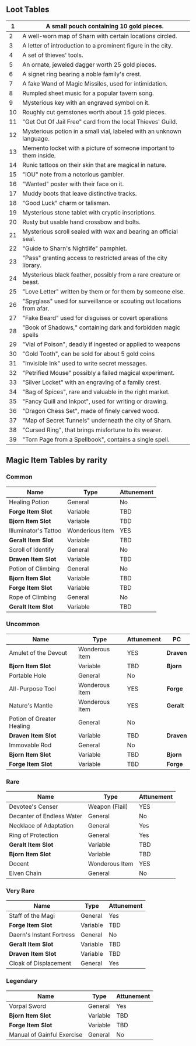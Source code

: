 ## Loot Tables

| 1   | A small pouch containing 10 gold pieces.                              |
| --- | --------------------------------------------------------------------- |
| 2   | A well-worn map of Sharn with certain locations circled.              |
| 3   | A letter of introduction to a prominent figure in the city.           |
| 4   | A set of thieves' tools.                                              |
| 5   | An ornate, jeweled dagger worth 25 gold pieces.                       |
| 6   | A signet ring bearing a noble family's crest.                         |
| 7   | A fake Wand of Magic Missiles, used for intimidation.                 |
| 8   | Rumpled sheet music for a popular tavern song.                        |
| 9   | Mysterious key with an engraved symbol on it.                         |
| 10  | Roughly cut gemstones worth about 15 gold pieces.                     |
| 11  | "Get Out Of Jail Free" card from the local Thieves' Guild.            |
| 12  | Mysterious potion in a small vial, labeled with an unknown language.  |
| 13  | Memento locket with a picture of someone important to them inside.    |
| 14  | Runic tattoos on their skin that are magical in nature.               |
| 15  | "IOU" note from a notorious gambler.                                  |
| 16  | "Wanted" poster with their face on it.                                |
| 17  | Muddy boots that leave distinctive tracks.                            |
| 18  | "Good Luck" charm or talisman.                                        |
| 19  | Mysterious stone tablet with cryptic inscriptions.                    |
| 20  | Rusty but usable hand crossbow and bolts.                             |
| 21  | Mysterious scroll sealed with wax and bearing an official seal.       |
| 22  | "Guide to Sharn's Nightlife" pamphlet.                                |
| 23  | "Pass" granting access to restricted areas of the city library.       |
| 24  | Mysterious black feather, possibly from a rare creature or beast.     |
| 25  | "Love Letter" written by them or for them by someone else.            |
| 26  | "Spyglass" used for surveillance or scouting out locations from afar. |
| 27  | "Fake Beard" used for disguises or covert operations                  |
| 28  | "Book of Shadows," containing dark and forbidden magic spells         |
| 29  | "Vial of Poison", deadly if ingested or applied to weapons            |
| 30  | "Gold Tooth", can be sold for about 5 gold coins                      |
| 31  | "Invisible Ink" used to write secret messages.                        |
| 32  | "Petrified Mouse" possibly a failed magical experiment.               |
| 33  | "Silver Locket" with an engraving of a family crest.                  |
| 34  | "Bag of Spices", rare and valuable in the right market.               |
| 35  | "Fancy Quill and Inkpot", used for writing or drawing.                |
| 36  | "Dragon Chess Set", made of finely carved wood.                       |
| 37  | "Map of Secret Tunnels" underneath the city of Sharn.                 |
| 38  | "Cursed Ring", that brings misfortune to its wearer.                  |
| 39  | "Torn Page from a Spellbook", contains a single spell.                |

## Magic Item Tables by rarity

### Common

| Name                 | Type            | Attunement |
| -------------------- | --------------- | ---------- |
| Healing Potion       | General         | No         |
| **Forge Item Slot**  | Variable        | TBD        |
| **Bjorn Item Slot**  | Variable        | TBD        |
| Illuminator's Tattoo | Wonderious Item | YES        |
| **Geralt Item Slot** | Variable        | TBD        |
| Scroll of Identify   | General         | No         |
| **Draven Item Slot** | Variable        | TBD        |
| Potion of Climbing   | General         | No         |
| **Bjorn Item Slot**  | Variable        | TBD        |
| **Forge Item Slot**  | Variable        | TBD        |
| Rope of Climbing     | General         | No         |
| **Geralt Item Slot** | Variable        | TBD        |

### Uncommon
| Name                      | Type           | Attunement | PC         |
| ------------------------- | -------------- | ---------- | ---------- |
| Amulet of the Devout      | Wonderous Item | YES        | **Draven** |
| **Bjorn Item Slot**       | Variable       | TBD        | **Bjorn**  |
| Portable Hole             | General        | No         |            |
| All-Purpose Tool          | Wonderous Item | YES        | **Forge**  |
| Nature's Mantle           | Wonderous Item | YES        | **Geralt** |
| Potion of Greater Healing | General        | No         |            |
| **Draven Item Slot**      | Variable       | TBD        | **Draven** |
| Immovable Rod             | General        | No         |            |
| **Bjorn Item Slot**       | Variable       | TBD        | **Bjorn**  |
| **Forge Item Slot**       | Variable       | TBD        | **Forge**  |

### Rare
| Name                      | Type           | Attunement |
| ------------------------- | -------------- | ---------- |
| Devotee's Censer          | Weapon (Flail) | YES        |
| Decanter of Endless Water | General        | No         |
| Necklace of Adaptation    | General        | Yes        |
| Ring of Protection        | General        | Yes        |
| **Geralt Item Slot**      | Variable       | TBD        |
| **Bjorn Item Slot**       | Variable       | TBD        |
| Docent                    | Wonderous Item | YES        |
| Elven Chain               | General        | No         |

### Very Rare
| Name                     | Type     | Attunement |
| ------------------------ | -------- | ---------- |
| Staff of the Magi        | General  | Yes        |
| **Forge Item Slot**      | Variable | TBD        |
| Daern's Instant Fortress | General  | No         |
| **Geralt Item Slot**     | Variable | TBD        |
| **Draven Item Slot**     | Variable | TBD        |
| Cloak of Displacement    | General  | Yes        |

### Legendary
| Name                       | Type     | Attunement |
| -------------------------- | -------- | ---------- |
| Vorpal Sword               | General  | Yes        |
| **Bjorn Item Slot**        | Variable | TBD        |
| **Forge Item Slot**        | Variable | TBD        |
| Manual of Gainful Exercise | General  | No         |